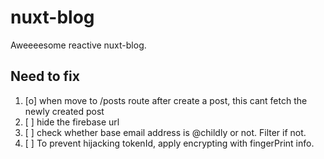 # nuxt-blog

Aweeeesome reactive nuxt-blog.

## Need to fix

1. [o] when move to /posts route after create a post, this cant fetch the newly created post
2. [ ] hide the firebase url
3. [ ] check whether base email address is @childly or not. Filter if not.
4. [ ] To prevent hijacking tokenId, apply encrypting with fingerPrint info.
